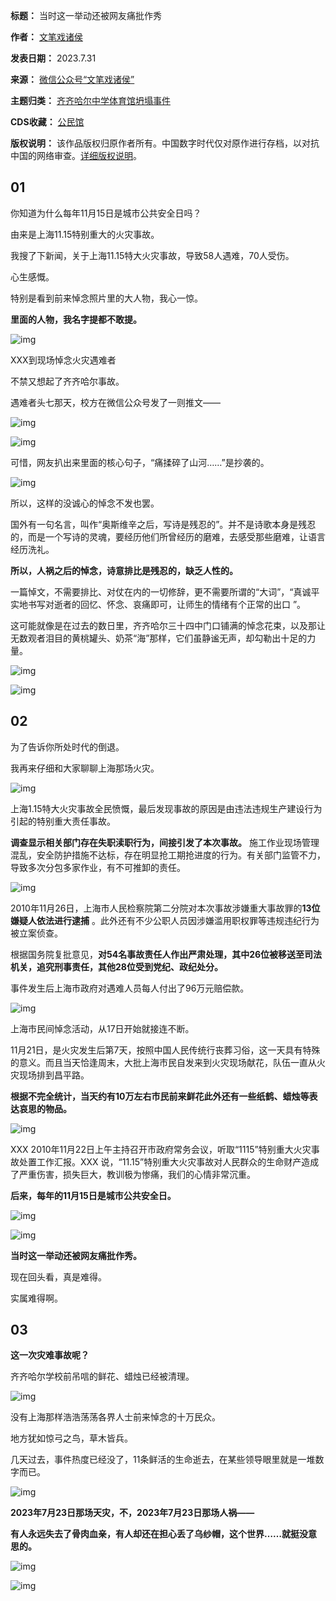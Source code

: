 

**标题：** 当时这一举动还被网友痛批作秀  

**作者：** [文笔戏诸侯](https://chinadigitaltimes.net/space/文笔戏诸侯)  

**发表日期：** 2023.7.31  

**来源：** [微信公众号“文笔戏诸侯”](https://web.archive.org/web/20230731124355/https://mp.weixin.qq.com/s/WmoYUvtvMWlGmNUer-L6zw)  

**主题归类：** [齐齐哈尔中学体育馆坍塌事件](https://chinadigitaltimes.net/space/齐齐哈尔中学体育馆坍塌事件)  

**CDS收藏：** [公民馆](https://chinadigitaltimes.net/space/%E5%85%AC%E6%B0%91%E9%A6%86)  

**版权说明：** 该作品版权归原作者所有。中国数字时代仅对原作进行存档，以对抗中国的网络审查。[详细版权说明](https://chinadigitaltimes.net/chinese/copyright)。


01
--


你知道为什么每年11月15日是城市公共安全日吗？


由来是上海11.15特别重大的火灾事故。


我搜了下新闻，关于上海11.15特大火灾事故，导致58人遇难，70人受伤。


心生感慨。


特别是看到前来悼念照片里的大人物，我心一惊。


**里面的人物，我名字提都不敢提。** 


![img](https://chinadigitaltimes.net/chinese/files/2023/07/post-698849-64c7aaea3dd9d.)


XXX到现场悼念火灾遇难者


不禁又想起了齐齐哈尔事故。


遇难者头七那天，校方在微信公众号发了一则推文——


![img](https://chinadigitaltimes.net/chinese/files/2023/07/post-698849-64c7aaeb1e17f.)


![img](https://chinadigitaltimes.net/chinese/files/2023/07/post-698849-64c7aaec6053c.)


可惜，网友扒出来里面的核心句子，“痛揉碎了山河……”是抄袭的。


![img](https://chinadigitaltimes.net/chinese/files/2023/07/post-698849-64c7aaed72993.)


所以，这样的没诚心的悼念不发也罢。


国外有一句名言，叫作“奥斯维辛之后，写诗是残忍的”。并不是诗歌本身是残忍的，而是一个写诗的灵魂，要经历他们所曾经历的磨难，去感受那些磨难，让语言经历洗礼。


**所以，人祸之后的悼念，诗意排比是残忍的，缺乏人性的。** 


一篇悼文，不需要排比、对仗在内的一切修辞，更不需要所谓的“大词”，“真诚平实地书写对逝者的回忆、怀念、哀痛即可，让师生的情绪有个正常的出口 ”。


这可能就像是在过去的数日里，齐齐哈尔三十四中门口铺满的悼念花束，以及那让无数观者泪目的黄桃罐头、奶茶“海”那样，它们虽静谧无声，却勾勒出十足的力量。


![img](https://chinadigitaltimes.net/chinese/files/2023/07/post-698849-64c7aaf09fdcc.png)


![img](https://chinadigitaltimes.net/chinese/files/2023/07/post-698849-64c7aaf3e8d41.png)


02
--


为了告诉你所处时代的倒退。


我再来仔细和大家聊聊上海那场火灾。


![img](https://chinadigitaltimes.net/chinese/files/2023/07/post-698849-64c7aaf50e72d.)


上海1.15特大火灾事故全民愤慨，最后发现事故的原因是由违法违规生产建设行为引起的特别重大责任事故。


**调查显示相关部门存在失职渎职行为，间接引发了本次事故。** 施工作业现场管理混乱，安全防护措施不达标，存在明显抢工期抢进度的行为。有关部门监管不力，导致多次分包多家作业，有不可推卸的责任。


![img](https://chinadigitaltimes.net/chinese/files/2023/07/post-698849-64c7aaf620167.)


2010年11月26日，上海市人民检察院第二分院对本次事故涉嫌重大事故罪的**13位嫌疑人依法进行逮捕** 。此外还有不少公职人员因涉嫌滥用职权罪等违规违纪行为被立案侦查。


根据国务院复批意见，**对54名事故责任人作出严肃处理，其中26位被移送至司法机关，追究刑事责任，其他28位受到党纪、政纪处分。** 


事件发生后上海市政府对遇难人员每人付出了96万元赔偿款。


![img](https://chinadigitaltimes.net/chinese/files/2023/07/post-698849-64c7aaf702350.)


上海市民间悼念活动，从17日开始就接连不断。


11月21日，是火灾发生后第7天，按照中国人民传统行丧葬习俗，这一天具有特殊的意义。而且当天恰逢周末，大批上海市民自发来到火灾现场献花，队伍一直从火灾现场排到昌平路。


**根据不完全统计，当天约有10万左右市民前来鲜花此外还有一些纸鹤、蜡烛等表达哀思的物品。** 


![img](https://chinadigitaltimes.net/chinese/files/2023/07/post-698849-64c7aaf7d7e7f.)


XXX 2010年11月22日上午主持召开市政府常务会议，听取“1115”特别重大火灾事故处置工作汇报。XXX 说，“11.15”特别重大火灾事故对人民群众的生命财产造成了严重伤害，损失巨大，教训极为惨痛，我们的心情非常沉重。


**后来，每年的11月15日是城市公共安全日。** 


![img](https://chinadigitaltimes.net/chinese/files/2023/07/post-698849-64c7aaf8efbdf.)


![img](https://chinadigitaltimes.net/chinese/files/2023/07/post-698849-64c7aafa2cfbe.)


**当时这一举动还被网友痛批作秀。** 


现在回头看，真是难得。


实属难得啊。


03
--


**这一次灾难事故呢？** 


齐齐哈尔学校前吊唁的鲜花、蜡烛已经被清理。


![img](https://chinadigitaltimes.net/chinese/files/2023/07/post-698849-64c7aafbf4239.)


没有上海那样浩浩荡荡各界人士前来悼念的十万民众。


地方犹如惊弓之鸟，草木皆兵。


几天过去，事件热度已经没了，11条鲜活的生命逝去，在某些领导眼里就是一堆数字而已。


![img](https://chinadigitaltimes.net/chinese/files/2023/07/post-698849-64c7aafd7bd16.)


**2023年7月23日那场天灾，不，2023年7月23日那场人祸——** 


**有人永远失去了骨肉血亲，有人却还在担心丢了乌纱帽，这个世界……就挺没意思的。** 


![img](https://chinadigitaltimes.net/chinese/files/2023/07/post-698849-64c7aaff2892c.)


![img](https://chinadigitaltimes.net/chinese/files/2023/07/post-698849-64c7ab0105bc1.)

